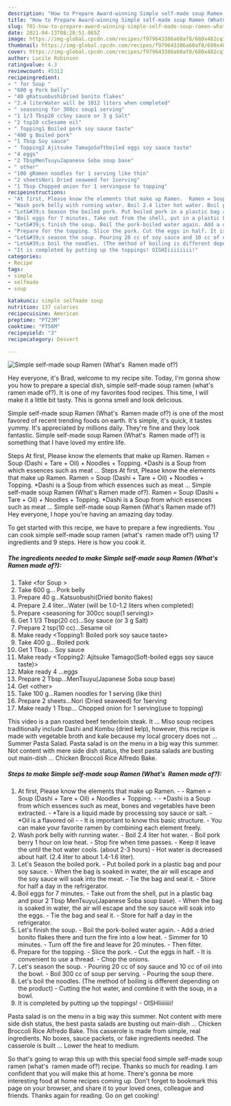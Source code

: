 ```yaml
---
description: "How to Prepare Award-winning Simple self-made soup Ramen (What&amp;#39;s  Ramen made of?)"
title: "How to Prepare Award-winning Simple self-made soup Ramen (What&amp;#39;s  Ramen made of?)"
slug: 701-how-to-prepare-award-winning-simple-self-made-soup-ramen-what-and-39-s-ramen-made-of
date: 2021-04-13T08:28:51.065Z
image: https://img-global.cpcdn.com/recipes/f979643386a60af8/680x482cq70/simple-self-made-soup-ramen-whats-ramen-made-of-recipe-main-photo.jpg
thumbnail: https://img-global.cpcdn.com/recipes/f979643386a60af8/680x482cq70/simple-self-made-soup-ramen-whats-ramen-made-of-recipe-main-photo.jpg
cover: https://img-global.cpcdn.com/recipes/f979643386a60af8/680x482cq70/simple-self-made-soup-ramen-whats-ramen-made-of-recipe-main-photo.jpg
author: Lucile Robinson
ratingvalue: 4.3
reviewcount: 45312
recipeingredient:
- " for Soup "
- "600 g Pork belly"
- "40 gKatsuobushiDried bonito flakes"
- "2.4 literWater will be 1012 liters when completed"
- " seasoning for 300cc soup1 serving"
- "1 1/3 Tbsp20 ccSoy sauce or 3 g Salt"
- "2 tsp10 ccSesame oil"
- " Topping1 Boiled pork soy sauce taste"
- "400 g Boiled pork"
- "1 Tbsp Soy sauce"
- " Topping2 Ajitsuke TamagoSoftboiled eggs soy sauce taste"
- "4 eggs"
- "2 TbspMenTsuyuJapanese Soba soup base"
- " other"
- "100 gRamen noodles for 1 serving like thin"
- "2 sheetsNori Dried seaweed for 1serving"
- "1 Tbsp Chopped onion for 1 servinguse to topping"
recipeinstructions:
- "At first, Please know the elements that make up Ramen.  Ramen = Soup (Dashi + Tare + Oil) + Noodles + Topping.  *Dashi is a Soup from which essences such as meat, bones and vegetables have been extracted.  *Tare is a liquid made by processing soy sauce or salt.  *Oil is a flavored oil  It is important to know this basic structure. You can make your favorite ramen by combining each element freely."
- "Wash pork belly with running water. Boil 2.4 liter hot water. Boil pork berry 1 hour on low heat. Stop fire when time passes. Keep it leave the until the hot water cools. (about 2-3 hours) Hot water is decreased about half. (2.4 liter to about 1.4-1.6 liter)."
- "Let&#39;s Season the boiled pork. Put boiled pork in a plastic bag and pour soy sauce. When the bag is soaked in water, the air will escape and the soy sauce will soak into the meat. Tie the bag and seal it. Store for half a day in the refrigerator."
- "Boil eggs for 7 minutes. Take out from the shell, put in a plastic bag and pour 2 Tbsp MenTsuyu(Japanese Soba soup base). When the bag is soaked in water, the air will escape and the soy sauce will soak into the eggs. Tie the bag and seal it. Store for half a day in the refrigerator."
- "Let&#39;s finish the soup. Boil the pork-boiled water again. Add a dried bonito flakes there and turn the fire into a low heat. Simmer for 10 minutes. Turn off the fire and leave for 20 minutes. Then filter."
- "Prepare for the topping. Slice the pork. Cut the eggs in half. It is convenient to use a thread. Chop the onions."
- "Let&#39;s season the soup. Pouring 20 cc of soy sauce and 10 cc of oil into the bowl. Boil 300 cc of soup per serving. Pouring the soup there."
- "Let&#39;s boil the noodles. (The method of boiling is different depending on the product) Cutting the hot water, and combine it with the soup, in a bowl."
- "It is completed by putting up the toppings! OISHIiiiiiiii!"
categories:
- Recipe
tags:
- simple
- selfmade
- soup

katakunci: simple selfmade soup 
nutrition: 137 calories
recipecuisine: American
preptime: "PT23M"
cooktime: "PT56M"
recipeyield: "3"
recipecategory: Dessert

---
```



![Simple self-made soup Ramen (What&#39;s  Ramen made of?)](https://img-global.cpcdn.com/recipes/f979643386a60af8/680x482cq70/simple-self-made-soup-ramen-whats-ramen-made-of-recipe-main-photo.jpg)

Hey everyone, it's Brad, welcome to my recipe site. Today, I'm gonna show you how to prepare a special dish, simple self-made soup ramen (what&#39;s  ramen made of?). It is one of my favorites food recipes. This time, I will make it a little bit tasty. This is gonna smell and look delicious.

Simple self-made soup Ramen (What&#39;s  Ramen made of?) is one of the most favored of recent trending foods on earth. It's simple, it's quick, it tastes yummy. It's appreciated by millions daily. They're fine and they look fantastic. Simple self-made soup Ramen (What&#39;s  Ramen made of?) is something that I have loved my entire life.

Steps At first, Please know the elements that make up Ramen. Ramen = Soup (Dashi + Tare + Oil) + Noodles + Topping. *Dashi is a Soup from which essences such as meat … Steps At first, Please know the elements that make up Ramen. Ramen = Soup (Dashi + Tare + Oil) + Noodles + Topping. *Dashi is a Soup from which essences such as meat … Simple self-made soup Ramen (What&#39;s Ramen made of?). Ramen = Soup (Dashi + Tare + Oil) + Noodles + Topping. *Dashi is a Soup from which essences such as meat … Simple self-made soup Ramen (What&#39;s Ramen made of?) Hey everyone, I hope you&#39;re having an amazing day today.


To get started with this recipe, we have to prepare a few ingredients. You can cook simple self-made soup ramen (what&#39;s  ramen made of?) using 17 ingredients and 9 steps. Here is how you cook it.

<!--inarticleads1-->

##### The ingredients needed to make Simple self-made soup Ramen (What&#39;s  Ramen made of?):

1. Take  &lt;for Soup &gt;
1. Take 600 g... Pork belly
1. Prepare 40 g...Katsuobushi(Dried bonito flakes)
1. Prepare 2.4 liter...Water (will be 1.0-1.2 liters when completed）
1. Prepare  &lt;seasoning for 300cc soup(1 serving)&gt;
1. Get 1 1/3 Tbsp(20 cc)...Soy sauce (or 3 g Salt)
1. Prepare 2 tsp(10 cc)...Sesame oil
1. Make ready  &lt;Topping1: Boiled pork soy sauce taste&gt;
1. Take 400 g... Boiled pork
1. Get 1 Tbsp... Soy sauce
1. Make ready  &lt;Topping2: Ajitsuke Tamago(Soft-boiled eggs soy sauce taste)&gt;
1. Make ready 4 ...eggs
1. Prepare 2 Tbsp...MenTsuyu(Japanese Soba soup base)
1. Get  &lt;other&gt;
1. Take 100 g...Ramen noodles for 1 serving (like thin)
1. Prepare 2 sheets...Nori (Dried seaweed) for 1serving
1. Make ready 1 Tbsp... Chopped onion for 1 serving(use to topping)


This video is a pan roasted beef tenderloin steak. It … Miso soup recipes traditionally include Dashi and Kombu (dried kelp), however, this recipe is made with vegetable broth and kale because my local grocery does not … Summer Pasta Salad. Pasta salad is on the menu in a big way this summer. Not content with mere side dish status, the best pasta salads are busting out main-dish … Chicken Broccoli Rice Alfredo Bake. 

<!--inarticleads2-->

##### Steps to make Simple self-made soup Ramen (What&#39;s  Ramen made of?):

1. At first, Please know the elements that make up Ramen. -  - Ramen = Soup (Dashi + Tare + Oil) + Noodles + Topping. -  - *Dashi is a Soup from which essences such as meat, bones and vegetables have been extracted.  - *Tare is a liquid made by processing soy sauce or salt.  - *Oil is a flavored oil -  - It is important to know this basic structure. - You can make your favorite ramen by combining each element freely.
1. Wash pork belly with running water. - Boil 2.4 liter hot water. - Boil pork berry 1 hour on low heat. - Stop fire when time passes. - Keep it leave the until the hot water cools. (about 2-3 hours) - Hot water is decreased about half. (2.4 liter to about 1.4-1.6 liter).
1. Let&#39;s Season the boiled pork. - Put boiled pork in a plastic bag and pour soy sauce. - When the bag is soaked in water, the air will escape and the soy sauce will soak into the meat. - Tie the bag and seal it. - Store for half a day in the refrigerator.
1. Boil eggs for 7 minutes. - Take out from the shell, put in a plastic bag and pour 2 Tbsp MenTsuyu(Japanese Soba soup base). - When the bag is soaked in water, the air will escape and the soy sauce will soak into the eggs. - Tie the bag and seal it. - Store for half a day in the refrigerator.
1. Let&#39;s finish the soup. - Boil the pork-boiled water again. - Add a dried bonito flakes there and turn the fire into a low heat. - Simmer for 10 minutes. - Turn off the fire and leave for 20 minutes. - Then filter.
1. Prepare for the topping. - Slice the pork. - Cut the eggs in half. - It is convenient to use a thread. - Chop the onions.
1. Let&#39;s season the soup. - Pouring 20 cc of soy sauce and 10 cc of oil into the bowl. - Boil 300 cc of soup per serving. - Pouring the soup there.
1. Let&#39;s boil the noodles. (The method of boiling is different depending on the product) - Cutting the hot water, and combine it with the soup, in a bowl.
1. It is completed by putting up the toppings! - OISHIiiiiiiii!


Pasta salad is on the menu in a big way this summer. Not content with mere side dish status, the best pasta salads are busting out main-dish … Chicken Broccoli Rice Alfredo Bake. This casserole is made from simple, real ingredients. No boxes, sauce packets, or fake ingredients needed. The casserole is built … Lower the heat to medium. 

So that's going to wrap this up with this special food simple self-made soup ramen (what&#39;s  ramen made of?) recipe. Thanks so much for reading. I am confident that you will make this at home. There's gonna be more interesting food at home recipes coming up. Don't forget to bookmark this page on your browser, and share it to your loved ones, colleague and friends. Thanks again for reading. Go on get cooking!
